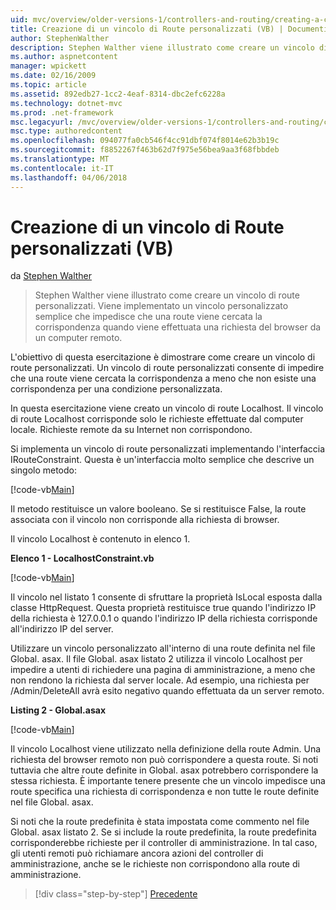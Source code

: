 ```yaml
---
uid: mvc/overview/older-versions-1/controllers-and-routing/creating-a-custom-route-constraint-vb
title: Creazione di un vincolo di Route personalizzati (VB) | Documenti Microsoft
author: StephenWalther
description: Stephen Walther viene illustrato come creare un vincolo di route personalizzati. Implementare una semplice personalizzato vincolo che impedisce l'elaborazione di una route corrispondente w...
ms.author: aspnetcontent
manager: wpickett
ms.date: 02/16/2009
ms.topic: article
ms.assetid: 892edb27-1cc2-4eaf-8314-dbc2efc6228a
ms.technology: dotnet-mvc
ms.prod: .net-framework
msc.legacyurl: /mvc/overview/older-versions-1/controllers-and-routing/creating-a-custom-route-constraint-vb
msc.type: authoredcontent
ms.openlocfilehash: 094077fa0cb546f4cc91dbf074f8014e62b3b19c
ms.sourcegitcommit: f8852267f463b62d7f975e56bea9aa3f68fbbdeb
ms.translationtype: MT
ms.contentlocale: it-IT
ms.lasthandoff: 04/06/2018
---
```

<a name="creating-a-custom-route-constraint-vb"></a>Creazione di un vincolo di Route personalizzati (VB)
====================
da [Stephen Walther](https://github.com/StephenWalther)

> Stephen Walther viene illustrato come creare un vincolo di route personalizzati. Viene implementato un vincolo personalizzato semplice che impedisce che una route viene cercata la corrispondenza quando viene effettuata una richiesta del browser da un computer remoto.


L'obiettivo di questa esercitazione è dimostrare come creare un vincolo di route personalizzati. Un vincolo di route personalizzati consente di impedire che una route viene cercata la corrispondenza a meno che non esiste una corrispondenza per una condizione personalizzata.

In questa esercitazione viene creato un vincolo di route Localhost. Il vincolo di route Localhost corrisponde solo le richieste effettuate dal computer locale. Richieste remote da su Internet non corrispondono.

Si implementa un vincolo di route personalizzati implementando l'interfaccia IRouteConstraint. Questa è un'interfaccia molto semplice che descrive un singolo metodo:

[!code-vb[Main](creating-a-custom-route-constraint-vb/samples/sample1.vb)]

Il metodo restituisce un valore booleano. Se si restituisce False, la route associata con il vincolo non corrisponde alla richiesta di browser.

Il vincolo Localhost è contenuto in elenco 1.

**Elenco 1 - LocalhostConstraint.vb**

[!code-vb[Main](creating-a-custom-route-constraint-vb/samples/sample2.vb)]

Il vincolo nel listato 1 consente di sfruttare la proprietà IsLocal esposta dalla classe HttpRequest. Questa proprietà restituisce true quando l'indirizzo IP della richiesta è 127.0.0.1 o quando l'indirizzo IP della richiesta corrisponde all'indirizzo IP del server.

Utilizzare un vincolo personalizzato all'interno di una route definita nel file Global. asax. Il file Global. asax listato 2 utilizza il vincolo Localhost per impedire a utenti di richiedere una pagina di amministrazione, a meno che non rendono la richiesta dal server locale. Ad esempio, una richiesta per /Admin/DeleteAll avrà esito negativo quando effettuata da un server remoto.

**Listing 2 - Global.asax**

[!code-vb[Main](creating-a-custom-route-constraint-vb/samples/sample3.vb)]

Il vincolo Localhost viene utilizzato nella definizione della route Admin. Una richiesta del browser remoto non può corrispondere a questa route. Si noti tuttavia che altre route definite in Global. asax potrebbero corrispondere la stessa richiesta. È importante tenere presente che un vincolo impedisce una route specifica una richiesta di corrispondenza e non tutte le route definite nel file Global. asax.

Si noti che la route predefinita è stata impostata come commento nel file Global. asax listato 2. Se si include la route predefinita, la route predefinita corrisponderebbe richieste per il controller di amministrazione. In tal caso, gli utenti remoti può richiamare ancora azioni del controller di amministrazione, anche se le richieste non corrispondono alla route di amministrazione.

> [!div class="step-by-step"]
> [Precedente](creating-a-route-constraint-vb.md)
